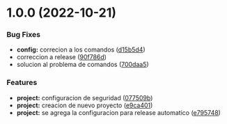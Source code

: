 # 1.0.0 (2022-10-21)


### Bug Fixes

* **config:** correcion a los comandos ([d15b5d4](https://github.com/dev-kess/demo-release/commit/d15b5d41500689b855cb116d9cfd9602031c12c3))
* correccion a release ([90f786d](https://github.com/dev-kess/demo-release/commit/90f786dc82f83b2b30ac0f8037bc098b9fda3c0f))
* solucion al problema de comandos ([700daa5](https://github.com/dev-kess/demo-release/commit/700daa5110af8809ff5b62b2574bc1e6222e9092))


### Features

* **project:** configuracion de seguridad ([077509b](https://github.com/dev-kess/demo-release/commit/077509b762439b827d2446e20816da9c9151b929))
* **project:** creacion de nuevo proyecto ([e9ca401](https://github.com/dev-kess/demo-release/commit/e9ca401b205a55c8d9253389c2ed1ff04f70559a))
* **project:** se agrega la configuracion para release automatico ([e795748](https://github.com/dev-kess/demo-release/commit/e795748ce39dd477fe82a5aa29593557c99e6bd0))
